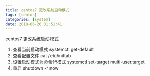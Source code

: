 ```yaml
---
title: centos7 更改系统启动模式
tags: [centos]
categories: [system]
date: 2018-06-26 01:51:41
---
```


centos7 更改系统启动模式

1.  查看当前启动模式 systemctl get-default
2.  查看配置文件 cat /etc/inittab
3.  设置启动模式为命令行模式 systemctl set-target multi-user.target
4.  重启 shutdown -r now